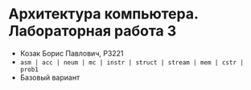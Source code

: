 # Архитектура компьютера. Лабораторная работа 3

- Козак Борис Павлович, P3221
- `asm | acc | neum | mc | instr | struct | stream | mem | cstr | prob1`
- Базовый вариант
